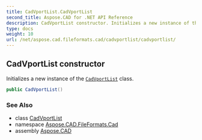 ```yaml
---
title: CadVportList.CadVportList
second_title: Aspose.CAD for .NET API Reference
description: CadVportList constructor. Initializes a new instance of the CadVportList class
type: docs
weight: 10
url: /net/aspose.cad.fileformats.cad/cadvportlist/cadvportlist/
---
```

## CadVportList constructor

Initializes a new instance of the [`CadVportList`](../) class.

```csharp
public CadVportList()
```

### See Also

* class [CadVportList](../)
* namespace [Aspose.CAD.FileFormats.Cad](../../cadvportlist/)
* assembly [Aspose.CAD](../../../)


